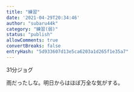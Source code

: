 ```yaml
---
title: "練習"
date: '2021-04-29T20:34:46'
author: "subaru44k"
category: "練習(弱)"
status: "publish"
allowComments: true
convertBreaks: false
entryHash: "5d933607d13e5ca6203a1d265f1e35a7"
---
```

31分ジョグ<div>
</div><div>雨だったしな。明日からはほぼ万全な気がする。</div>
